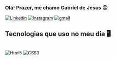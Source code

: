 ### Olá! Prazer, me chamo Gabriel de Jesus 😜

[![Linkedin](https://img.shields.io/badge/LinkedIn-0077B5?style=for-the-badge&logo=linkedin&logoColor=white)](https://www.linkedin.com/in/gabriel-de-jesus12/)
[![Instagram](https://img.shields.io/badge/Instagram-E4405F?style=for-the-badge&logo=instagram&logoColor=white)](https://www.instagram.com/gabriel_d_jesus12/)
[![gmail](https://img.shields.io/badge/Gmail-D14836?style=for-the-badge&logo=gmail&logoColor=white)](mailto:gabrieldjesus055@outlook.com)

## Tecnologias que uso no meu dia 🖥️

<div style="display: inline_block"><br/>
  <img aling= "center" alt="Html5" src= "https://img.shields.io/badge/HTML5-E34F26?style=for-the-badge&logo=html5&logoColor=white"/>
  <img aling= "center" alt="CSS3" src= "https://img.shields.io/badge/CSS3-1572B6?style=for-the-badge&logo=css3&logoColor=white"/>
</div>
